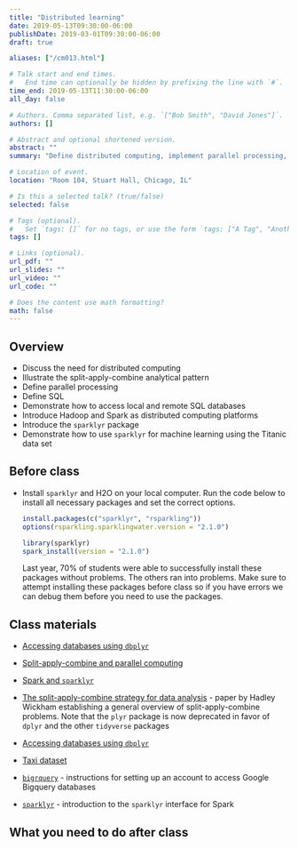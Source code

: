 ```yaml
---
title: "Distributed learning"
date: 2019-05-13T09:30:00-06:00
publishDate: 2019-03-01T09:30:00-06:00
draft: true

aliases: ["/cm013.html"]

# Talk start and end times.
#   End time can optionally be hidden by prefixing the line with `#`.
time_end: 2019-05-13T11:30:00-06:00
all_day: false

# Authors. Comma separated list, e.g. `["Bob Smith", "David Jones"]`.
authors: []

# Abstract and optional shortened version.
abstract: ""
summary: "Define distributed computing, implement parallel processing, query SQL databases, and practice machine learning with Spark."

# Location of event.
location: "Room 104, Stuart Hall, Chicago, IL"

# Is this a selected talk? (true/false)
selected: false

# Tags (optional).
#   Set `tags: []` for no tags, or use the form `tags: ["A Tag", "Another Tag"]` for one or more tags.
tags: []

# Links (optional).
url_pdf: ""
url_slides: ""
url_video: ""
url_code: ""

# Does the content use math formatting?
math: false
---
```




## Overview

* Discuss the need for distributed computing
* Illustrate the split-apply-combine analytical pattern
* Define parallel processing
* Define SQL
* Demonstrate how to access local and remote SQL databases
* Introduce Hadoop and Spark as distributed computing platforms
* Introduce the `sparklyr` package
* Demonstrate how to use `sparklyr` for machine learning using the Titanic data set

## Before class

* Install `sparklyr` and H2O on your local computer. Run the code below to install all necessary packages and set the correct options.

    ```r
    install.packages(c("sparklyr", "rsparkling"))
    options(rsparkling.sparklingwater.version = "2.1.0")

    library(sparklyr)
    spark_install(version = "2.1.0")
    ```
    
    Last year, 70% of students were able to successfully install these packages without problems. The others ran into problems. Make sure to attempt installing these packages before class so if you have errors we can debug them before you need to use the packages.

## Class materials

* [Accessing databases using `dbplyr`](/notes/sql-databases/)
* [Split-apply-combine and parallel computing](/notes/split-apply-combine/)
* [Spark and `sparklyr`](/notes/sparklyr/)

* [The split-apply-combine strategy for data analysis](http://www.jstatsoft.org/v40/i01/paper) - paper by Hadley Wickham establishing a general overview of split-apply-combine problems. Note that the `plyr` package is now deprecated in favor of `dplyr` and the other `tidyverse` packages
* [Accessing databases using `dbplyr`](https://cran.r-project.org/web/packages/dbplyr/vignettes/dbplyr.html)
* [Taxi dataset](https://cloud.google.com/bigquery/public-data/nyc-tlc-trips)
* [`bigrquery`](https://github.com/rstats-db/bigrquery) - instructions for setting up an account to access Google Bigquery databases
* [`sparklyr`](http://spark.rstudio.com/) - introduction to the `sparklyr` interface for Spark

## What you need to do after class
